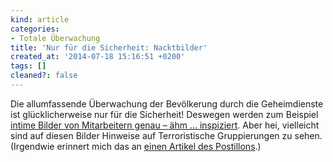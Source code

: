 ```yaml
---
kind: article
categories:
- Totale Überwachung
title: 'Nur für die Sicherheit: Nacktbilder'
created_at: '2014-07-18 15:16:51 +0200'
tags: []
cleaned?: false
---
```


Die allumfassende Überwachung der Bevölkerung durch die Ge­heim­dienste
ist glücklicherweise nur für die Sicherheit! Des­wegen werden zum
Beispiel [intime Bilder von Mitarbeitern genau – ähm …
inspiziert](http://www.washingtonpost.com/blogs/the-switch/wp/2014/07/17/snowden-nsa-employees-share-intercepted-sexts/).
Aber hei, vielleicht sind auf diesen Bilder Hinweise auf Terroristische
Gruppierungen zu sehen.\
 (Irgendwie erinnert mich das an [einen Artikel des
Postillons](http://www.der-postillon.com/2012/12/finanzbehorden-werten-tausende-youporn.html).)
